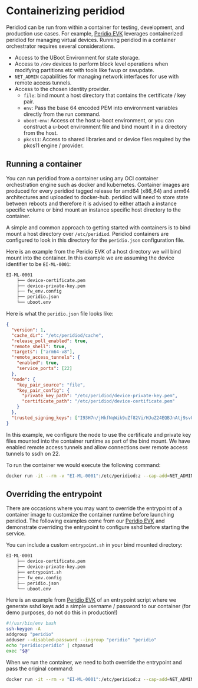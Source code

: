 # Containerizing peridiod

Peridiod can be run from within a container for testing, development, and production use cases. For example, [Peridio EVK](/evk) leverages containerized peridiod for managing virtual devices. Running peridiod in a container orchestrator requires several considerations.

- Access to the UBoot Environment for state storage.
- Access to `/dev` devices to perform block level operations when modifying partitions etc with tools like fwup or swupdate.
- `NET_ADMIN` capabilities for managing network interfaces for use with remote access tunnels.
- Access to the chosen identity provider.
  - `file`: bind mount a host directory that contains the certificate / key pair.
  - `env`: Pass the base 64 encoded PEM into environment variables directly from the run command.
  - `uboot-env`: Access ot the host u-boot environment, or you can construct a u-boot environment file and bind mount it in a directory from the host.
  - `pkcs11`: Access to shared libraries and or device files required by the pkcs11 engine / provider.

## Running a container

You can run peridiod from a container using any OCI container orchestration engine such as docker and kubernetes. Container images are produced for every peridiod tagged release for amd64 (x86_64) and arm64 architectures and uploaded to docker-hub. peridiod will need to store state between reboots and therefore it is advised to either attach a instance specific volume or bind mount an instance specific host directory to the container.

A simple and common approach to getting started with containers is to bind mount a host directory over `/etc/peridiod`. Peridiod containers are configured to look in this directory for the `peridio.json` configuration file.

Here is an example from the Peridio EVK of a host directory we will bind mount into the container. In this example we are assuming the device identifier to be `EI-ML-0001`:

```bash
EI-ML-0001
    ├── device-certificate.pem
    ├── device-private-key.pem
    ├── fw_env.config
    ├── peridio.json
    └── uboot.env
```

Here is what the `peridio.json` file looks like:

```json
{
  "version": 1,
  "cache_dir": "/etc/peridiod/cache",
  "release_poll_enabled": true,
  "remote_shell": true,
  "targets": ["arm64-v8"],
  "remote_access_tunnels": {
    "enabled": true,
    "service_ports": [22]
  },
  "node": {
    "key_pair_source": "file",
    "key_pair_config": {
      "private_key_path": "/etc/peridiod/device-private-key.pem",
      "certificate_path": "/etc/peridiod/device-certificate.pem"
    }
  },
  "trusted_signing_keys": ["I93H7n/jHkfNqWik9uZf82Vi/HJuZ24EQBJnAtj9svU="]
}
```

In this example, we configure the node to use the certificate and private key files mounted into the container runtime as part of the bind mount. We have enabled remote access tunnels and allow connections over remote access tunnels to ssdh on 22.

To run the container we would execute the following command:

```bash
docker run -it --rm -v "EI-ML-0001":/etc/peridiod:z --cap-add=NET_ADMIN --entrypoint /etc/peridiod/entrypoint.sh peridio/peridiod:latest
```

## Overriding the entrypoint

There are occasions where you may want to override the entrypoint of a container image to customize the container runtime before launching peridiod. The following examples come from our [Peridio EVK](/evk) and demonstrate overriding the entrypoint to configure sshd before starting the service.

You can include a custom `entrypoint.sh` in your bind mounted directory:

```bash
EI-ML-0001
    ├── device-certificate.pem
    ├── device-private-key.pem
    ├── entrypoint.sh
    ├── fw_env.config
    ├── peridio.json
    └── uboot.env
```

Here is an example from [Peridio EVK](/evk) of an entrypoint script where we generate sshd keys add a simple username / password to our container (for demo purposes, do not do this in production!)

```bash
#!/usr/bin/env bash
ssh-keygen -A
addgroup "peridio"
adduser --disabled-password --ingroup "peridio" "peridio"
echo "peridio:peridio" | chpasswd
exec "$@"
```

When we run the container, we need to both override the entrypoint and pass the original command:

```bash
docker run -it --rm -v "EI-ML-0001":/etc/peridiod:z --cap-add=NET_ADMIN --entrypoint /etc/peridiod/entrypoint.sh peridio/peridiod:latest /opt/peridiod/bin/peridiod start_iex
```
